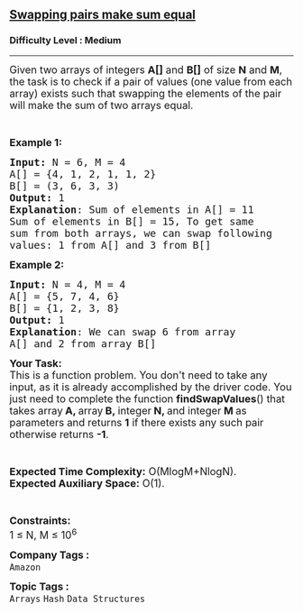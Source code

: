 <h2><a href="https://practice.geeksforgeeks.org/problems/swapping-pairs-make-sum-equal4142/0">Swapping pairs make sum equal</a></h2><h3>Difficulty Level : Medium</h3><hr><div class="problems_problem_content__Xm_eO"><p><span style="font-size:18px">Given two arrays of integers <strong>A[]</strong> and <strong>B[]</strong> of size <strong>N</strong> and <strong>M</strong>, the task is to check if a pair of values (one value from each array) exists such that swapping the elements of the pair will make the sum of two arrays equal.</span></p>

<p>&nbsp;</p>

<p><span style="font-size:18px"><strong>Example 1:</strong></span></p>

<pre><span style="font-size:18px"><strong>Input: </strong>N = 6, M = 4
A[] = {4, 1, 2, 1, 1, 2}
B[] = (3, 6, 3, 3)
<strong>Output: </strong>1
<strong>Explanation</strong>: Sum of elements in A[] = 11
Sum of elements in B[] = 15, To get same 
sum from both arrays, we can swap following 
values: 1 from A[] and 3 from B[]</span></pre>

<p><span style="font-size:18px"><strong>Example 2:</strong></span></p>

<pre><span style="font-size:18px"><strong>Input: </strong>N = 4, M = 4
A[] = {5, 7, 4, 6}
B[] = {1, 2, 3, 8}
<strong>Output:</strong> 1
<strong>Explanation</strong>: We can swap 6 from array 
A[] and 2 from array B[]</span></pre>

<p><span style="font-size:18px"><strong>Your Task:</strong><br>
This is a function problem. You don't need to take any input, as it is already accomplished by the driver code. You just need to complete the function <strong>findSwapValues</strong>() that takes array<strong> A, </strong>array<strong> B,&nbsp;</strong>integer<strong> N, </strong>and integer<strong> M&nbsp;</strong>as parameters and returns <strong>1</strong>&nbsp;if there exists any such pair otherwise returns&nbsp;<strong>-1</strong>.</span></p>

<p>&nbsp;</p>

<p><span style="font-size:18px"><strong>Expected Time Complexity:</strong> O(MlogM+NlogN).<br>
<strong>Expected Auxiliary Space:</strong> O(1).</span></p>

<p>&nbsp;</p>

<p><span style="font-size:18px"><strong>Constraints:</strong><br>
1 ≤ N, M ≤ 10<sup>6</sup></span></p>
</div><p><span style=font-size:18px><strong>Company Tags : </strong><br><code>Amazon</code>&nbsp;<br><p><span style=font-size:18px><strong>Topic Tags : </strong><br><code>Arrays</code>&nbsp;<code>Hash</code>&nbsp;<code>Data Structures</code>&nbsp;